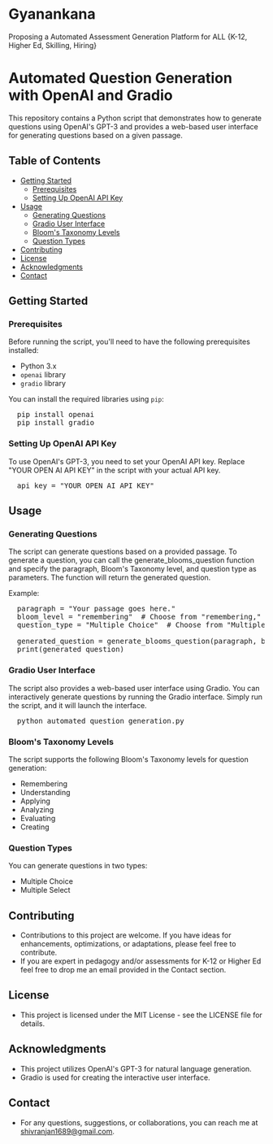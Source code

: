 # Gyanankana
Proposing a Automated Assessment Generation Platform for ALL {K-12, Higher Ed, Skilling, Hiring}
# Automated Question Generation with OpenAI and Gradio

This repository contains a Python script that demonstrates how to generate questions using OpenAI's GPT-3 and provides a web-based user interface for generating questions based on a given passage.

## Table of Contents

- [Getting Started](#getting-started)
  - [Prerequisites](#prerequisites)
  - [Setting Up OpenAI API Key](#setting-up-openai-api-key)
- [Usage](#usage)
  - [Generating Questions](#generating-questions)
  - [Gradio User Interface](#gradio-user-interface)
  - [Bloom's Taxonomy Levels](#blooms-taxonomy-levels)
  - [Question Types](#question-types)
- [Contributing](#contributing)
- [License](#license)
- [Acknowledgments](#acknowledgments)
- [Contact](#contact)

## Getting Started

### Prerequisites

Before running the script, you'll need to have the following prerequisites installed:

- Python 3.x
- `openai` library
- `gradio` library

You can install the required libraries using `pip`:
<pre>
  pip install openai
  pip install gradio
</pre>

### Setting Up OpenAI API Key
To use OpenAI's GPT-3, you need to set your OpenAI API key. Replace "YOUR OPEN AI API KEY" in the script with your actual API key.
<pre>
  api_key = "YOUR OPEN AI API KEY"
</pre>

## Usage

### Generating Questions
The script can generate questions based on a provided passage. To generate a question, you can call the generate_blooms_question function and specify the paragraph, Bloom's Taxonomy level, and question type as parameters. The function will return the generated question.

Example:
<pre>
  paragraph = "Your passage goes here."
  bloom_level = "remembering"  # Choose from "remembering," "understanding," "applying," "analyzing," "evaluating," or "creating."
  question_type = "Multiple Choice"  # Choose from "Multiple Choice" or "Multiple Select."

  generated_question = generate_blooms_question(paragraph, bloom_level, question_type)
  print(generated_question)
</pre>

### Gradio User Interface
The script also provides a web-based user interface using Gradio. You can interactively generate questions by running the Gradio interface. Simply run the script, and it will launch the interface.
<pre>
  python automated_question_generation.py
</pre>

### Bloom's Taxonomy Levels
The script supports the following Bloom's Taxonomy levels for question generation:

  - Remembering
  - Understanding
  - Applying
  - Analyzing
  - Evaluating
  - Creating

### Question Types
You can generate questions in two types:
  - Multiple Choice
  - Multiple Select

## Contributing
- Contributions to this project are welcome. If you have ideas for enhancements, optimizations, or adaptations, please feel free to contribute.
- If you are expert in pedagogy and/or assessments for K-12 or Higher Ed feel free to drop me an email provided in the Contact section. 

## License
- This project is licensed under the MIT License - see the LICENSE file for details.

## Acknowledgments
- This project utilizes OpenAI's GPT-3 for natural language generation.
- Gradio is used for creating the interactive user interface.

## Contact
- For any questions, suggestions, or collaborations, you can reach me at [shivranjan1689@gmail.com](mailto:shivranjan1689@gmail.com).
